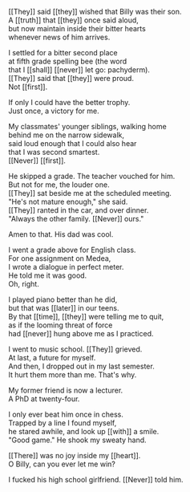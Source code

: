 [[They]] said [[they]] wished that Billy was their son.  
A [[truth]] that [[they]] once said aloud,  
but now maintain inside their bitter hearts  
whenever news of him arrives.  
  
I settled for a bitter second place  
at fifth grade spelling bee (the word  
that I [[shall]] [[never]] let go: pachyderm).  
[[They]] said that [[they]] were proud.  
Not [[first]].  
  
If only I could have the better trophy.  
Just once, a victory for me.  
  
My classmates' younger siblings, walking home  
behind me on the narrow sidewalk,  
said loud enough that I could also hear  
that I was second smartest.  
[[Never]] [[first]].  
  
He skipped a grade. The teacher vouched for him.  
But not for me, the louder one.  
[[They]] sat beside me at the scheduled meeting.  
"He's not mature enough," she said.  
[[They]] ranted in the car, and over dinner.  
"Always the other family. [[Never]] ours."  
  
Amen to that. His dad was cool.  
  
I went a grade above for English class.  
For one assignment on Medea,  
I wrote a dialogue in perfect meter.  
He told me it was good.  
Oh, right.  
  
I played piano better than he did,  
but that was [[later]] in our teens.  
By that [[time]], [[they]] were telling me to quit,  
as if the looming threat of force  
had [[never]] hung above me as I practiced.  
  
I went to music school. [[They]] grieved.  
At last, a future for myself.  
And then, I dropped out in my last semester.  
It hurt them more than me. That's why.  
  
My former friend is now a lecturer.  
A PhD at twenty-four.  
  
I only ever beat him once in chess.  
Trapped by a line I found myself,  
he stared awhile, and look up [[with]] a smile.  
"Good game." He shook my sweaty hand.  
  
[[There]] was no joy inside my [[heart]].  
O Billy, can you ever let me win?  
  
I fucked his high school girlfriend. [[Never]] told him.